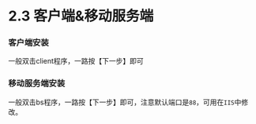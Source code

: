 # 2.3 客户端&移动服务端

### 客户端安装
一般双击client程序，一路按【下一步】即可

### 移动服务端安装

一般双击bs程序，一路按【下一步】即可，注意默认端口是`88`，可用在`IIS`中修改。